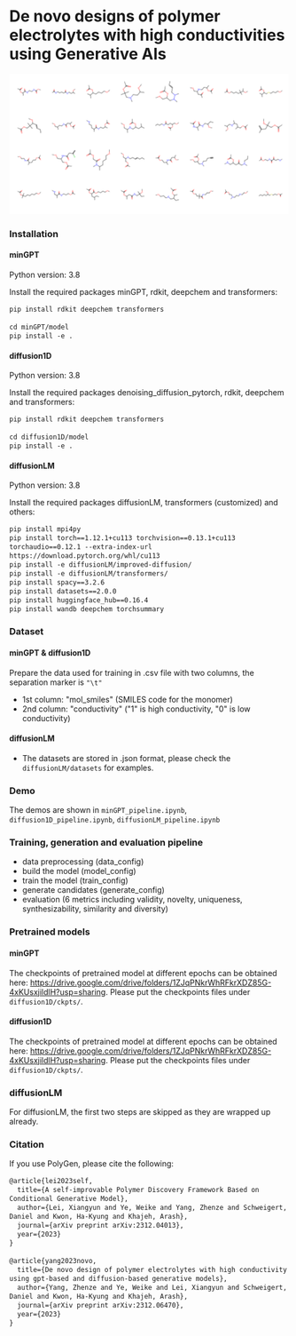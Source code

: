# De novo designs of polymer electrolytes with high conductivities using Generative AIs
![Generated polymer electrolyte](https://github.com/TRI-AMDD/PolyGen/blob/main/molecule_grid.png)

### Installation
#### minGPT
Python version: 3.8

Install the required packages minGPT, rdkit, deepchem and transformers:
```
pip install rdkit deepchem transformers

cd minGPT/model
pip install -e .
```
#### diffusion1D
Python version: 3.8

Install the required packages denoising_diffusion_pytorch, rdkit, deepchem and transformers:
```
pip install rdkit deepchem transformers

cd diffusion1D/model
pip install -e .
```

#### diffusionLM
Python version: 3.8

Install the required packages diffusionLM, transformers (customized) and others:
```
pip install mpi4py
pip install torch==1.12.1+cu113 torchvision==0.13.1+cu113 torchaudio==0.12.1 --extra-index-url https://download.pytorch.org/whl/cu113
pip install -e diffusionLM/improved-diffusion/ 
pip install -e diffusionLM/transformers/
pip install spacy==3.2.6
pip install datasets==2.0.0 
pip install huggingface_hub==0.16.4
pip install wandb deepchem torchsummary
```
### Dataset
#### minGPT & diffusion1D
Prepare the data used for training in .csv file with two columns, the separation marker is ```"\t"```
- 1st column: "mol_smiles" (SMILES code for the monomer)
- 2nd column: "conductivity" ("1" is high conductivity, "0" is low conductivity)

#### diffusionLM
- The datasets are stored in .json format, please check the ```diffusionLM/datasets``` for examples. 

### Demo
The demos are shown in ```minGPT_pipeline.ipynb```, ```diffusion1D_pipeline.ipynb```, ```diffusionLM_pipeline.ipynb```

### Training, generation and evaluation pipeline
- data preprocessing (data_config) 
- build the model (model_config)
- train the model (train_config)
- generate candidates (generate_config)
- evaluation (6 metrics including validity, novelty, uniqueness, synthesizability, similarity and diversity)

### Pretrained models
#### minGPT
The checkpoints of pretrained model at different epochs can be obtained here: https://drive.google.com/drive/folders/1ZJqPNkrWhRFkrXDZ85G-4xKUsxjildlH?usp=sharing. Please put the checkpoints files under ```diffusion1D/ckpts/```. 

#### diffusion1D
The checkpoints of pretrained model at different epochs can be obtained here: https://drive.google.com/drive/folders/1ZJqPNkrWhRFkrXDZ85G-4xKUsxjildlH?usp=sharing. Please put the checkpoints files under ```diffusion1D/ckpts/```. 

### diffusionLM
For diffusionLM, the first two steps are skipped as they are wrapped up already.

<!-- ### Configurations:
- data preprocessing (data_config):
  - length (default=5): length of input labels, for conditional case, it is set to 5 (conductivity label). For unconditional case, it is set to 1 (random number).
  - block_size (default=64): the max length of the whole sequence.
  - train_test_split (default=(0.8, 0.2)): the ratio of train and test set.
  - task (default="conditional"): "unconditional" for unconditional generation.
- build the model (model_config):
  - model_type (default='gpt-nano'): type of model architecture, available pretrained options ('gpt2', 'gpt-mini', 'gpt-nano').
  - n_layer, n_head, n_embd: will auto-fill based on the model type.
  - vocab_size (default=591): size of vocabulary, obtained based on tokenizer. 
  - block_size (default=64): same as data preprocessing.
  - embd_pdrop (default=0.1): dropout prob for embedding.
  - resid_pdrop (default=0.1): dropout prob for residual layer.
  - attn_pdrop (default=0.1): dropout prob for attention layer.    
- train the model (train_config):
  - device (default='auto'): train device.
  - num_workers (default=0): dataloader parameter.
  - max_iters (no default): number of iterations.
  - batch_size (default=64): batch size.
  - learning_rate (default=5e-4): learning rate.
  - betas (default=(0.9, 0.95)): optimizer parameter.
  - weight_decay (default=0.1): scheduler parameter.
  - grad_norm_clip (default=1.0): optimizer parameter.
  - model (default=None): model class.
  - call_back (default=None): callback function.
  - pretrain (default=None):  path to the checkpoint of pretrained model.
- generate candidates (generate_config):
  - ckpts_path (default=None): path to the model checkpoint used for generation.
  - num_samples (default=100): number of samples that will be generated.
  - temperature (default=1.0): temperature for generation (higher leads to higher diversity and lower validity).
  - task (default="conditional"): "unconditional" for unconditional generation.
- evaluation (no config): 6 metrics: novelty, uniqueness, validity, synthesizability, diversity and similarity. -->
  
### Citation
If you use PolyGen, please cite the following:

```
@article{lei2023self,
  title={A self-improvable Polymer Discovery Framework Based on Conditional Generative Model},
  author={Lei, Xiangyun and Ye, Weike and Yang, Zhenze and Schweigert, Daniel and Kwon, Ha-Kyung and Khajeh, Arash},
  journal={arXiv preprint arXiv:2312.04013},
  year={2023}
}

@article{yang2023novo,
  title={De novo design of polymer electrolytes with high conductivity using gpt-based and diffusion-based generative models},
  author={Yang, Zhenze and Ye, Weike and Lei, Xiangyun and Schweigert, Daniel and Kwon, Ha-Kyung and Khajeh, Arash},
  journal={arXiv preprint arXiv:2312.06470},
  year={2023}
}
```
